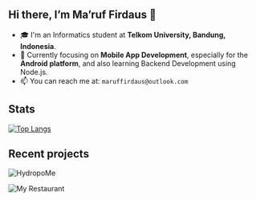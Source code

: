 ## Hi there, I’m Ma’ruf Firdaus 👋

* 🎓 I'm an Informatics student at **Telkom University, Bandung, Indonesia**.
* 🌱 Currently focusing on **Mobile App Development**, especially for the **Android platform**, and also learning Backend Development using Node.js.
* 📫 You can reach me at: `maruffirdaus@outlook.com`

## Stats

[![Top Langs](https://github-readme-stats.vercel.app/api/top-langs/?username=maruffirdaus&layout=compact&langs_count=20&exclude_repo=tugas1-keamanan-siber)](https://github.com/anuraghazra/github-readme-stats)

## Recent projects

![HydropoMe](https://github.com/user-attachments/assets/97bcfe17-302b-470f-9d34-50c44b596301)

![My Restaurant](https://github.com/user-attachments/assets/a245edf4-3819-4a8a-9dc2-ef5b2136cd93)
